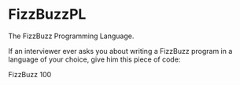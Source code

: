 # FizzBuzzPL
The FizzBuzz Programming Language.

If an interviewer ever asks you about writing a FizzBuzz program in a 
language of your choice, give him this piece of code:

  FizzBuzz 100
